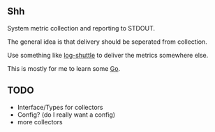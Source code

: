 Shh
----

System metric collection and reporting to STDOUT.

The general idea is that delivery should be seperated from collection.

Use something like [log-shuttle](https://github.com/ryandotsmith/log-shuttle) to deliver the metrics somewhere else.

This is mostly for me to learn some [Go](http://golang.org/).


TODO
-----

* Interface/Types for collectors
* Config? (do I really want a config)
* more collectors
